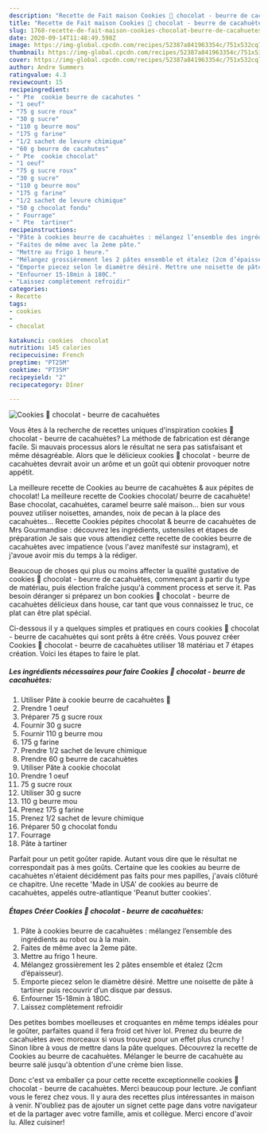 ```yaml
---
description: "Recette de Fait maison Cookies 🍪 chocolat - beurre de cacahuètes"
title: "Recette de Fait maison Cookies 🍪 chocolat - beurre de cacahuètes"
slug: 1768-recette-de-fait-maison-cookies-chocolat-beurre-de-cacahuetes
date: 2020-09-14T11:48:49.598Z
image: https://img-global.cpcdn.com/recipes/52387a841963354c/751x532cq70/cookies-🍪-chocolat-beurre-de-cacahuetes-photo-principale-de-la-recette.jpg
thumbnail: https://img-global.cpcdn.com/recipes/52387a841963354c/751x532cq70/cookies-🍪-chocolat-beurre-de-cacahuetes-photo-principale-de-la-recette.jpg
cover: https://img-global.cpcdn.com/recipes/52387a841963354c/751x532cq70/cookies-🍪-chocolat-beurre-de-cacahuetes-photo-principale-de-la-recette.jpg
author: Andre Summers
ratingvalue: 4.3
reviewcount: 15
recipeingredient:
- " Pte  cookie beurre de cacahutes "
- "1 oeuf"
- "75 g sucre roux"
- "30 g sucre"
- "110 g beurre mou"
- "175 g farine"
- "1/2 sachet de levure chimique"
- "60 g beurre de cacahutes"
- " Pte  cookie chocolat"
- "1 oeuf"
- "75 g sucre roux"
- "30 g sucre"
- "110 g beurre mou"
- "175 g farine"
- "1/2 sachet de levure chimique"
- "50 g chocolat fondu"
- " Fourrage"
- " Pte  tartiner"
recipeinstructions:
- "Pâte à cookies beurre de cacahuètes : mélangez l’ensemble des ingrédients au robot ou à la main."
- "Faites de même avec la 2eme pâte."
- "Mettre au frigo 1 heure."
- "Mélangez grossièrement les 2 pâtes ensemble et étalez (2cm d’épaisseur)."
- "Emporte piecez selon le diamètre désiré. Mettre une noisette de pâte à tartiner puis recouvrir d’un disque par dessus."
- "Enfourner 15-18min à 180C."
- "Laissez complètement refroidir"
categories:
- Recette
tags:
- cookies
- 
- chocolat

katakunci: cookies  chocolat 
nutrition: 145 calories
recipecuisine: French
preptime: "PT25M"
cooktime: "PT35M"
recipeyield: "2"
recipecategory: Dîner

---
```



![Cookies 🍪 chocolat - beurre de cacahuètes](https://img-global.cpcdn.com/recipes/52387a841963354c/751x532cq70/cookies-🍪-chocolat-beurre-de-cacahuetes-photo-principale-de-la-recette.jpg)

Vous êtes à la recherche de recettes uniques d'inspiration cookies 🍪 chocolat - beurre de cacahuètes? La méthode de fabrication est dérange facile. Si mauvais processus alors le résultat ne sera pas satisfaisant et même désagréable. Alors que le délicieux cookies 🍪 chocolat - beurre de cacahuètes devrait avoir un arôme et un goût qui obtenir provoquer notre appétit.

La meilleure recette de Cookies au beurre de cacahuètes &amp; aux pépites de chocolat! La meilleure recette de Cookies chocolat/ beurre de cacahuète! Base chocolat, cacahuètes, caramel beurre salé maison… bien sur vous pouvez utiliser noisettes, amandes, noix de pecan à la place des cacahuètes… Recette Cookies pépites chocolat &amp; beurre de cacahuètes de Mrs Gourmandise : découvrez les ingrédients, ustensiles et étapes de préparation Je sais que vous attendiez cette recette de cookies beurre de cacahuètes avec impatience (vous l&#39;avez manifesté sur instagram), et j&#39;avoue avoir mis du temps à la rédiger.

Beaucoup de choses qui plus ou moins affecter la qualité gustative de cookies 🍪 chocolat - beurre de cacahuètes, commençant à partir du type de matériau, puis élection fraîche jusqu'à comment process et serve it. Pas besoin déranger si préparez un bon cookies 🍪 chocolat - beurre de cacahuètes délicieux dans house, car tant que vous connaissez le truc, ce plat can être plat spécial.


Ci-dessous il y a quelques simples et pratiques en cours cookies 🍪 chocolat - beurre de cacahuètes qui sont prêts à être créés. Vous pouvez créer Cookies 🍪 chocolat - beurre de cacahuètes utiliser 18 matériau et 7 étapes création. Voici les étapes to faire le plat.

<!--inarticleads1-->

##### Les ingrédients nécessaires pour faire Cookies 🍪 chocolat - beurre de cacahuètes:

1. Utiliser  Pâte à cookie beurre de cacahuètes 🥜
1. Prendre 1 oeuf
1. Préparer 75 g sucre roux
1. Fournir 30 g sucre
1. Fournir 110 g beurre mou
1.  175 g farine
1. Prendre 1/2 sachet de levure chimique
1. Prendre 60 g beurre de cacahuètes
1. Utiliser  Pâte à cookie chocolat
1. Prendre 1 oeuf
1.  75 g sucre roux
1. Utiliser 30 g sucre
1.  110 g beurre mou
1. Prenez 175 g farine
1. Prenez 1/2 sachet de levure chimique
1. Préparer 50 g chocolat fondu
1.   Fourrage
1.   Pâte à tartiner


Parfait pour un petit goûter rapide. Autant vous dire que le résultat ne correspondait pas à mes goûts. Certaine que les cookies au beurre de cacahuètes n&#39;étaient décidément pas faits pour mes papilles, j&#39;avais clôturé ce chapitre. Une recette &#39;Made in USA&#39; de cookies au beurre de cacahuètes, appelés outre-atlantique &#39;Peanut butter cookies&#39;. 

<!--inarticleads2-->

##### Étapes Créer Cookies 🍪 chocolat - beurre de cacahuètes:

1. Pâte à cookies beurre de cacahuètes : mélangez l’ensemble des ingrédients au robot ou à la main.
1. Faites de même avec la 2eme pâte.
1. Mettre au frigo 1 heure.
1. Mélangez grossièrement les 2 pâtes ensemble et étalez (2cm d’épaisseur).
1. Emporte piecez selon le diamètre désiré. Mettre une noisette de pâte à tartiner puis recouvrir d’un disque par dessus.
1. Enfourner 15-18min à 180C.
1. Laissez complètement refroidir


Des petites bombes moelleuses et croquantes en même temps idéales pour le goûter, parfaites quand il fera froid cet hiver lol. Prenez du beurre de cacahuètes avec morceaux si vous trouvez pour un effet plus crunchy ! Sinon libre à vous de mettre dans la pâte quelques. Découvrez la recette de Cookies au beurre de cacahuètes. Mélanger le beurre de cacahuète au beurre salé jusqu&#39;à obtention d&#39;une crème bien lisse. 


Donc c'est va emballer ça pour cette recette exceptionnelle cookies 🍪 chocolat - beurre de cacahuètes. Merci beaucoup pour lecture. Je confiant vous le ferez chez vous. Il y aura des recettes plus  intéressantes in maison à venir. N'oubliez pas de ajouter un signet cette page dans votre navigateur et de la partager avec votre famille, amis et collègue. Merci encore d'avoir lu. Allez cuisiner!
